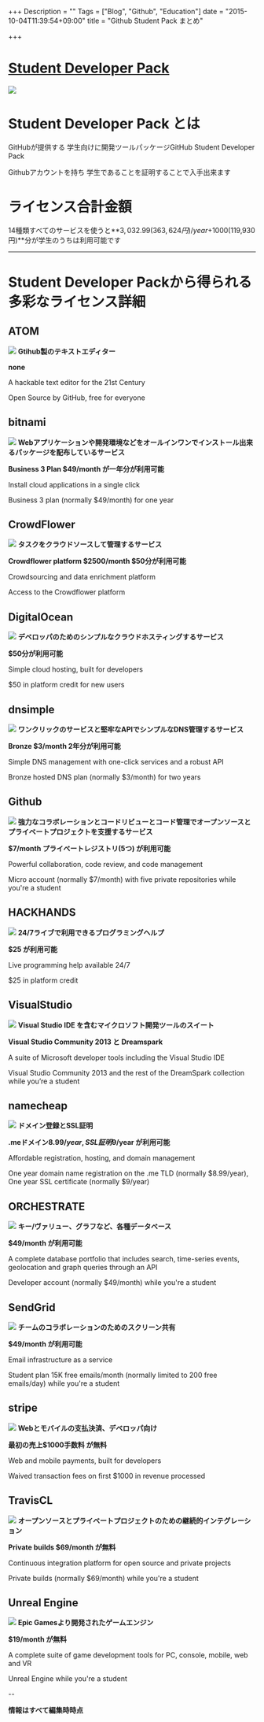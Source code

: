 +++
Description = ""
Tags = ["Blog", "Github", "Education"]
date = "2015-10-04T11:39:54+09:00"
title = "Github Student Pack まとめ"

+++

# [Student Developer Pack](https://education.github.com/pack)
![](/images/2015-10-04.png)

# Student Developer Pack とは
GitHubが提供する 学生向けに開発ツールパッケージGitHub Student Developer Pack

Githubアカウントを持ち 学生であることを証明することで入手出来ます

# ライセンス合計金額
14種類すべてのサービスを使うと**$3,032.99(363,624円)/year+$1000(119,930円)**分が学生のうちは利用可能です

--------------------------------

# Student Developer Packから得られる多彩なライセンス詳細
## ATOM
![](/images/2015-10-04-01.jpg)
**Gtihub製のテキストエディター**

**none**

A hackable text editor for the 21st Century

Open Source by GitHub, free for everyone
## bitnami
![](/images/2015-10-04-02.jpg)
**Webアプリケーションや開発環境などをオールインワンでインストール出来るパッケージを配布しているサービス**

**Business 3 Plan $49/month が一年分が利用可能**

Install cloud applications in a single click

Business 3 plan (normally $49/month) for one year
## CrowdFlower
![](/images/2015-10-04-03.jpg)
**タスクをクラウドソースして管理するサービス**

**Crowdflower platform $2500/month $50分が利用可能**

Crowdsourcing and data enrichment platform

Access to the Crowdflower platform
## DigitalOcean
![](/images/2015-10-04-04.jpg)
**デベロッパのためのシンプルなクラウドホスティングするサービス**

**$50分が利用可能**

Simple cloud hosting, built for developers

$50 in platform credit for new users
## dnsimple
![](/images/2015-10-04-05.jpg)
**ワンクリックのサービスと堅牢なAPIでシンプルなDNS管理するサービス**

**Bronze $3/month 2年分が利用可能**

Simple DNS management with one-click services and a robust API

Bronze hosted DNS plan (normally $3/month) for two years
## Github
![](/images/2015-10-04-06.jpg)
**強力なコラボレーションとコードリビューとコード管理でオープンソースとプライベートプロジェクトを支援するサービス**

**$7/month プライベートレジストリ(5つ) が利用可能**

Powerful collaboration, code review, and code management

Micro account (normally $7/month) with five private repositories while you're a student
## HACKHANDS
![](/images/2015-10-04-07.jpg)
**24/7ライブで利用できるプログラミングヘルプ**

**$25 が利用可能**

Live programming help available 24/7

$25 in platform credit
## VisualStudio
![](/images/2015-10-04-08.jpg)
**Visual Studio IDE を含むマイクロソフト開発ツールのスイート**

**Visual Studio Community 2013 と Dreamspark**

A suite of Microsoft developer tools including the Visual Studio IDE

Visual Studio Community 2013 and the rest of the DreamSpark collection while you’re a student
## namecheap
![](/images/2015-10-04-09.jpg)
**ドメイン登録とSSL証明**

**.meドメイン$8.99/year, SSL証明$9/year が利用可能**

Affordable registration, hosting, and domain management

One year domain name registration on the .me TLD (normally $8.99/year), One year SSL certificate (normally $9/year)
## ORCHESTRATE
![](/images/2015-10-04-10.jpg)
**キー/ヴァリュー、グラフなど、各種データベース**

**$49/month が利用可能**

A complete database portfolio that includes search, time-series events, geolocation and graph queries through an API

Developer account (normally $49/month) while you're a student
## SendGrid
![](/images/2015-10-04-11.jpg)
**チームのコラボレーションのためのスクリーン共有**

**$49/month が利用可能**

Email infrastructure as a service

Student plan 15K free emails/month (normally limited to 200 free emails/day) while you're a student
## stripe
![](/images/2015-10-04-12.jpg)
**Webとモバイルの支払決済、デベロッパ向け**

**最初の売上$1000手数料 が無料**

Web and mobile payments, built for developers

Waived transaction fees on first $1000 in revenue processed
## TravisCL
![](/images/2015-10-04-13.jpg)
**オープンソースとプライベートプロジェクトのための継続的インテグレーション**

**Private builds $69/month が無料**

Continuous integration platform for open source and private projects

Private builds (normally $69/month) while you're a student
## Unreal Engine
![](/images/2015-10-04-14.jpg)
**Epic Gamesより開発されたゲームエンジン**

**$19/month が無料**

A complete suite of game development tools for PC, console, mobile, web and VR

Unreal Engine while you're a student

--

**情報はすべて編集時時点**